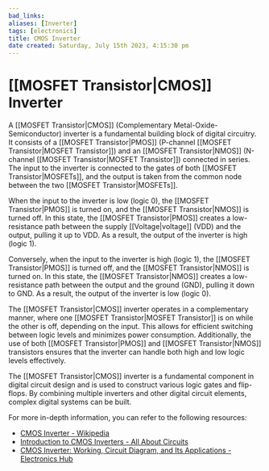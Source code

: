 ```yaml
---
bad_links: 
aliases: [Inverter]
tags: [electronics]
title: CMOS Inverter
date created: Saturday, July 15th 2023, 4:15:30 pm
---
```

# [[MOSFET Transistor|CMOS]] Inverter

A [[MOSFET Transistor|CMOS]] (Complementary Metal-Oxide-Semiconductor) inverter is a fundamental building block of digital circuitry. It consists of a [[MOSFET Transistor|PMOS]] (P-channel [[MOSFET Transistor|MOSFET Transistor]]) and an [[MOSFET Transistor|NMOS]] (N-channel [[MOSFET Transistor|MOSFET Transistor]]) connected in series. The input to the inverter is connected to the gates of both [[MOSFET Transistor|MOSFETs]], and the output is taken from the common node between the two [[MOSFET Transistor|MOSFETs]].

When the input to the inverter is low (logic 0), the [[MOSFET Transistor|PMOS]] is turned on, and the [[MOSFET Transistor|NMOS]] is turned off. In this state, the [[MOSFET Transistor|PMOS]] creates a low-resistance path between the supply [[Voltage|voltage]] (VDD) and the output, pulling it up to VDD. As a result, the output of the inverter is high (logic 1).

Conversely, when the input to the inverter is high (logic 1), the [[MOSFET Transistor|PMOS]] is turned off, and the [[MOSFET Transistor|NMOS]] is turned on. In this state, the [[MOSFET Transistor|NMOS]] creates a low-resistance path between the output and the ground (GND), pulling it down to GND. As a result, the output of the inverter is low (logic 0).

The [[MOSFET Transistor|CMOS]] inverter operates in a complementary manner, where one [[MOSFET Transistor|MOSFET Transistor]] is on while the other is off, depending on the input. This allows for efficient switching between logic levels and minimizes power consumption. Additionally, the use of both [[MOSFET Transistor|PMOS]] and [[MOSFET Transistor|NMOS]] transistors ensures that the inverter can handle both high and low logic levels effectively.

The [[MOSFET Transistor|CMOS]] inverter is a fundamental component in digital circuit design and is used to construct various logic gates and flip-flops. By combining multiple inverters and other digital circuit elements, complex digital systems can be built.

For more in-depth information, you can refer to the following resources:
- [CMOS Inverter - Wikipedia](https://en.wikipedia.org/wiki/CMOS_inverter)
- [Introduction to CMOS Inverters - All About Circuits](https://www.allaboutcircuits.com/technical-articles/introduction-to-cmos-inverters/)
- [CMOS Inverter: Working, Circuit Diagram, and Its Applications - Electronics Hub](https://www.electronicshub.org/cmos-inverter/)